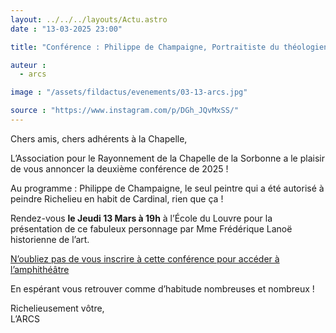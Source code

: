 ```yaml
---
layout: ../../../layouts/Actu.astro
date : "13-03-2025 23:00"

title: "Conférence : Philippe de Champaigne, Portraitiste du théologien et ministre de Richelieu"

auteur :
  - arcs

image : "/assets/fildactus/evenements/03-13-arcs.jpg"

source : "https://www.instagram.com/p/DGh_JQvMxSS/"
---
```


Chers amis, chers adhérents à la Chapelle,

L’Association pour le Rayonnement de la Chapelle de la Sorbonne a le plaisir de vous annoncer la deuxième conférence de 2025 !

Au programme : Philippe de Champaigne, le seul peintre qui a été autorisé à peindre Richelieu en habit de Cardinal, rien que ça !

Rendez-vous __le Jeudi 13 Mars à 19h__ à l’École du Louvre pour la présentation de ce fabuleux personnage par Mme Frédérique Lanoë historienne de l’art.

[N’oubliez pas de vous inscrire à cette conférence pour accéder à l’amphithéâtre](https://www.billetweb.fr/philippe-de-champaigne)

En espérant vous retrouver comme d’habitude nombreuses et nombreux !

Richelieusement vôtre,  
L’ARCS
